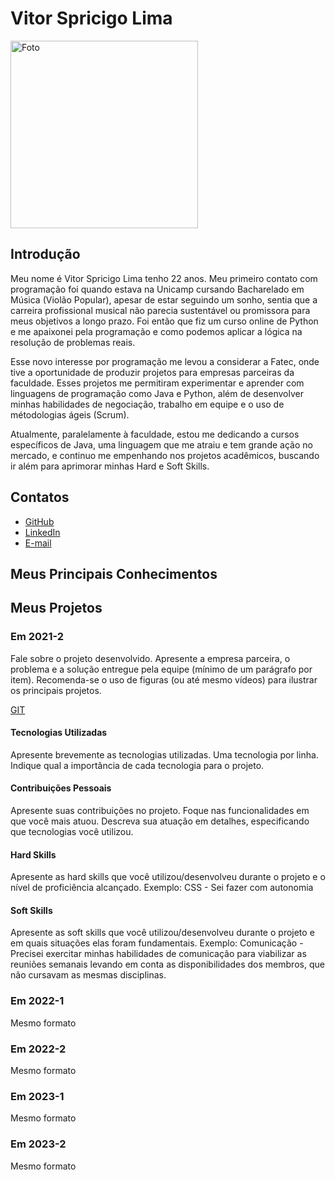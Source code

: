# Vitor Spricigo Lima

<img src="https://i.imgur.com/yVSX6Og.jpeg" alt="Foto" width="300" height="300" />

## Introdução

Meu nome é Vitor Spricigo Lima tenho 22 anos. Meu primeiro contato com programação foi quando estava na Unicamp cursando Bacharelado em Música (Violão Popular), apesar de estar seguindo um sonho, sentia que a carreira profissional musical não parecia sustentável ou promissora para meus objetivos a longo prazo. Foi então que fiz um curso online de Python e me apaixonei pela programação e como podemos aplicar a lógica na resolução de problemas reais.

Esse novo interesse por programação me levou a considerar a Fatec, onde tive a oportunidade de produzir projetos para empresas parceiras da faculdade. Esses projetos me permitiram experimentar e aprender com linguagens de programação como Java e Python, além de desenvolver minhas habilidades de negociação, trabalho em equipe e o uso de métodologias ágeis (Scrum).

Atualmente, paralelamente à faculdade, estou me dedicando a cursos específicos de Java, uma linguagem que me atraiu e tem grande ação no mercado, e continuo me empenhando nos projetos acadêmicos, buscando ir além para aprimorar minhas Hard e Soft Skills.

## Contatos
* [GitHub](https://github.com/lima2206)
* [LinkedIn](https://www.linkedin.com/in/lima2206)
* [E-mail](mailto:vitor.lima2206@gmail.com)

## Meus Principais Conhecimentos



## Meus Projetos

### Em 2021-2
Fale sobre o projeto desenvolvido. Apresente a empresa parceira, o problema e a solução entregue pela equipe (mínimo de um parágrafo por item). Recomenda-se o uso de figuras (ou até mesmo vídeos) para ilustrar os principais projetos.

[GIT](https://www.git.com)

#### Tecnologias Utilizadas
Apresente brevemente as tecnologias utilizadas. Uma tecnologia por linha. Indique qual a importância de cada tecnologia para o projeto.

#### Contribuições Pessoais
Apresente suas contribuições no projeto. Foque nas funcionalidades em que você mais atuou. Descreva sua atuação em detalhes, especificando que tecnologias você utilizou.

#### Hard Skills
Apresente as hard skills que você utilizou/desenvolveu durante o projeto e o nível de proficiência alcançado. Exemplo: CSS - Sei fazer com autonomia

#### Soft Skills
Apresente as soft skills que você utilizou/desenvolveu durante o projeto e em quais situações elas foram fundamentais. Exemplo: Comunicação - Precisei exercitar minhas habilidades de comunicação para viabilizar as reuniões semanais levando em conta as disponibilidades dos membros, que não cursavam as mesmas disciplinas.

### Em 2022-1
Mesmo formato

### Em 2022-2
Mesmo formato

### Em 2023-1
Mesmo formato

### Em 2023-2
Mesmo formato





